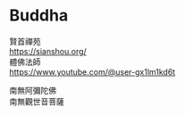 # Buddha
賢首禪苑  
https://sianshou.org/  
體佛法師  
https://www.youtube.com/@user-gx1lm1kd6t  

南無阿彌陀佛  
南無觀世音菩薩  
